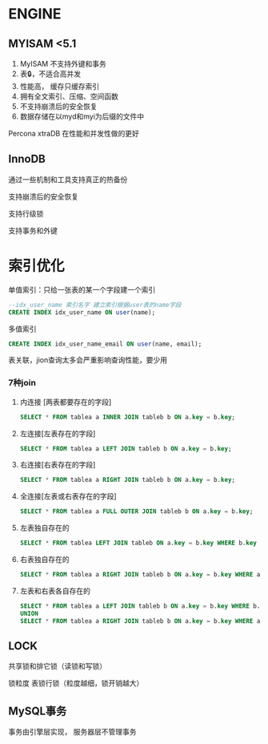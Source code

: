 # ENGINE

## MYISAM <5.1

1. MyISAM 不支持外键和事务
2. 表🔒，不适合高并发
3. 性能高， 缓存只缓存索引
4. 拥有全文索引、压缩、空间函数
5. 不支持崩溃后的安全恢复
6. 数据存储在以myd和myi为后缀的文件中



Percona xtraDB 在性能和并发性做的更好

## InnoDB

通过一些机制和工具支持真正的热备份

支持崩溃后的安全恢复

支持行级锁

支持事务和外键

# 索引优化

单值索引：只给一张表的某一个字段建一个索引

```sql
--idx_user_name 索引名字 建立索引根据user表的name字段
CREATE INDEX idx_user_name ON user(name);
```

多值索引

```sql
CREATE INDEX idx_user_name_email ON user(name, email);
```

表关联，jion查询太多会严重影响查询性能，要少用

### 7种join

1. 内连接 [两表都要存在的字段]

   ```sql
   SELECT * FROM tablea a INNER JOIN tableb b ON a.key = b.key;
   ```

2. 左连接[左表存在的字段]

   ```sql
   SELECT * FROM tablea a LEFT JOIN tableb b ON a.key = b.key;
   ```

3. 右连接[右表存在的字段]

   ```sql
   SELECT * FROM tablea a RIGHT JOIN tableb b ON a.key = b.key;
   ```

4. 全连接[左表或右表存在的字段]

   ```sql
   SELECT * FROM tablea a FULL OUTER JOIN tableb b ON a.key = b.key;
   ```

5. 左表独自存在的

   ```sql
   SELECT * FROM tablea LEFT JOIN tableb ON a.key = b.key WHERE b.key IS NULL
   ```

6. 右表独自存在的

   ```sql
   SELECT * FROM tablea a RIGHT JOIN tableb b ON a.key = b.key WHERE a.key IS NULL
   ```

7. 左表和右表各自存在的

   ```sql
   SELECT * FROM tablea a LEFT JOIN tableb b ON a.key = b.key WHERE b.key IS NULL
   UNION 
   SELECT * FROM tablea a RIGHT JOIN tableb b ON a.key = b.key WHERE a.key IS NULL
   ```




## LOCK

共享锁和排它锁（读锁和写锁）

锁粒度 表锁行锁（粒度越细，锁开销越大）



## MySQL事务

事务由引擎层实现， 服务器层不管理事务
